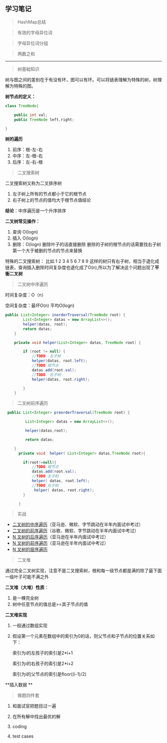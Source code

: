 ## 学习笔记

> HashMap总结



> 有效的字母异位词



> 字母异位词分组



> 两数之和



------

> 树基础知识



树与图之间的差别在于有没有环，图可以有环。可以将链表理解为特殊的树，树理解为特殊的图。

**树节点的定义：**

```java
class TreeNode{

	public int val;
	public TreeNode left,right;
	
}
```

**树的遍历**

1. 前序：根-左-右
2. 中序：左-根-右
3. 后序：左-右-根



> 二叉搜索树

二叉搜索树又称为二叉排序树

1. 左子树上所有的节点都小于它的根节点
2. 右子树上的节点的值均大于根节点值结论

**结论**：中序遍历是一个升序排序



**二叉树常见操作：**

1. 查询  O(logn)
2. 插入 O(logn)
3. 删除：O(logn)  删除叶子的话直接删除   删除的子树的根节点的话需要找右子树第一个大于被删的节点的节点来替换



特殊的二叉搜索树： 比如 1 2 3 4 5 6 7 8 9   这样的树只有右子树，相当于退化成链表，查询插入删除时间复杂度也退化成了O(n),所以为了解决这个问题出现了**平衡二叉树**



> 二叉树中序遍历

时间复杂度：O（n）

空间复杂度：最坏O(n)  平均O(logn)  

```java
public List<Integer> inorderTraversal(TreeNode root) {
        List<Integer> datas = new ArrayList<>();
        helper(datas, root);
        return datas;
    }

    private void helper(List<Integer> datas, TreeNode root) {

        if (root != null) {
            //TODO  左子树
            helper(datas, root.left);
            //TODO 根节点
            datas.add(root.val);
            //TODO  右子树
            helper(datas, root.right);

        }
    }
```

> 二叉树前序遍历

```java
 public List<Integer> preorderTraversal(TreeNode root) {

         List<Integer> datas = new ArrayList<>();

         helper(datas,root);

         return datas;   

    }
      private void  helper( List<Integer> datas,TreeNode root){

        if(root!=null){
            //TODO 根节点
            datas.add(root.val);
            //TODO 左子树
            helper( datas, root.left);
            //TODO 右子树
             helper( datas, root.right);
        }

      }
```



> 实战

- [二叉树的中序遍历](https://leetcode-cn.com/problems/binary-tree-inorder-traversal/)（亚马逊、微软、字节跳动在半年内面试中考过）
- [二叉树的前序遍历](https://leetcode-cn.com/problems/binary-tree-preorder-traversal/)（谷歌、微软、字节跳动在半年内面试中考过）
- [N 叉树的后序遍历](https://leetcode-cn.com/problems/n-ary-tree-postorder-traversal/)（亚马逊在半年内面试中考过）
- [N 叉树的前序遍历](https://leetcode-cn.com/problems/n-ary-tree-preorder-traversal/description/)（亚马逊在半年内面试中考过）
- [N 叉树的层序遍历](https://leetcode-cn.com/problems/n-ary-tree-level-order-traversal/)



> 二叉堆

通过完全二叉树实现，注意不是二叉搜索树，根和每一级节点都是满的除了最下面一级叶子可能不满之外

**二叉堆（大堆）性质**：

1. 是一棵完全树
2. 树中任意节点的值总是>=其子节点的值

**二叉堆实现**

1. 一般通过数组实现

2. 假设第一个元素在数组中的索引为0的话，则父节点和子节点的位置关系如下：

   索引为i的左孩子的索引是2*i+1

   索引为i的右孩子的索引是2*i+2

   索引为i的父节点的索引是floor((i-1)/2)

**插入数据 **



> 做题四件套

1. 和面试官把题目过一遍

2. 在所有解中找出最优的解

3. coding

4. test cases

   

